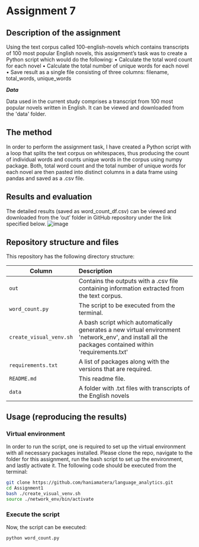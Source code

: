 # Assignment 7  

## Description of the assignment

Using the text corpus called 100-english-novels which contains transcripts of 100 most popular English novels, this assignment’s task was to create a Python script which would do the following:
  •	Calculate the total word count for each novel
  •	Calculate the total number of unique words for each novel
  •	Save result as a single file consisting of three columns: filename, total_words, unique_words


___Data___

Data used in the current study comprises a transcript from 100 most popular novels written in English. It can be viewed and downloaded from the 'data' folder. 

## The method
In order to perform the assignment task, I have created a Python script with a loop that splits the text corpus on whitespaces, thus producing the count of individual words and counts unique words in the corpus using numpy package. Both, total word count and the total number of unique words for each novel are then pasted into distinct columns in a data frame using pandas and saved as a .csv file.



## Results and evaluation
The detailed results (saved as word_count_df.csv) can be viewed and downloaded from the ‘out’ folder in GitHub repository under the link specified below. ![image](https://user-images.githubusercontent.com/54862257/119623116-27b32600-be08-11eb-8652-46b048c795f9.png)


## Repository structure and files
This repository has the following directory structure:

| Column | Description|
|--------|:-----------|
```out``` | Contains the outputs with a .csv file containing information extracted from the text corpus.
```word_count.py```| The script to be executed from the terminal.
```create_visual_venv.sh``` | A bash script which automatically generates a new virtual environment 'network_env', and install all the packages contained within 'requirements.txt'
```requirements.txt``` | A list of packages along with the versions that are required.
```README.md``` | This readme file.
```data```| A folder with .txt files with transcripts of the English novels


## Usage (reproducing the results)

### Virtual environment
In order to run the script, one is required to set up the virtual environment with all necessary packages installed. Please clone the repo, navigate to the folder for this assignment, run the bash script to set up the environment, and lastly activate it. The following code should be executed from the terminal:

```bash
git clone https://github.com/haniamatera/language_analytics.git
cd Assignment1
bash ./create_visual_venv.sh
source ./network_env/bin/activate
```

### Execute the script 
Now, the script can be executed:

```bash
python word_count.py  

```
